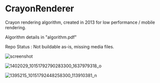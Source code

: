 # CrayonRenderer
Crayon rendering algorithm, created in 2013 for low performance / mobile rendering.

Algorithm details in "algorithm.pdf"

Repo Status : Not buildable as-is, missing media files.

![screenshot](https://github.com/user-attachments/assets/97751aa6-135b-49a4-9fa4-5c3c567d05ba)

![1402029_10151792790283300_1637979318_o](https://github.com/user-attachments/assets/cf2fce7a-74dc-4e66-8fb8-1ac8f00380c6)

![1395215_10151792448258300_113910381_n](https://github.com/user-attachments/assets/f7944226-93cf-4d76-ac2a-43d4d8c26484)
